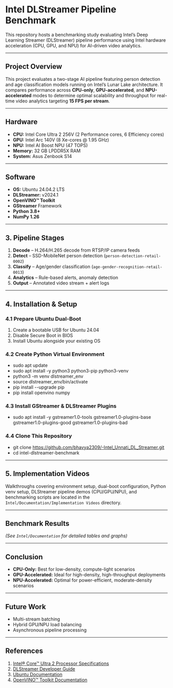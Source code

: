 # Intel DLStreamer Pipeline Benchmark

This repository hosts a benchmarking study evaluating Intel’s Deep Learning Streamer (DLStreamer) pipeline performance using Intel hardware acceleration (CPU, GPU, and NPU) for AI-driven video analytics.

---

## Project Overview

This project evaluates a two-stage AI pipeline featuring person detection and age classification models running on Intel’s Lunar Lake architecture. It compares performance across **CPU-only**, **GPU-accelerated**, and **NPU-accelerated** modes to determine optimal scalability and throughput for real-time video analytics targeting **15 FPS per stream**.

---

## Hardware

- **CPU:** Intel Core Ultra 2 256V (2 Performance cores, 6 Efficiency cores)  
- **GPU:** Intel Arc 140V (8 Xe-cores @ 1.95 GHz)  
- **NPU:** Intel AI Boost NPU (47 TOPS)  
- **Memory:** 32 GB LPDDR5X RAM  
- **System:** Asus Zenbook S14  

---

## Software

- **OS:** Ubuntu 24.04.2 LTS  
- **DLStreamer:** v2024.1  
- **OpenVINO™ Toolkit**  
- **GStreamer** Framework  
- **Python 3.8+**  
- **NumPy 1.26**  

---

## 3. Pipeline Stages

1. **Decode** – H.264/H.265 decode from RTSP/IP camera feeds  
2. **Detect** – SSD-MobileNet person detection (`person-detection-retail-0002`)  
3. **Classify** – Age/gender classification (`age-gender-recognition-retail-0013`)  
4. **Analytics** – Rule-based alerts, anomaly detection  
5. **Output** – Annotated video stream + alert logs  

---

## 4. Installation & Setup

### 4.1 Prepare Ubuntu Dual-Boot
1. Create a bootable USB for Ubuntu 24.04  
2. Disable Secure Boot in BIOS  
3. Install Ubuntu alongside your existing OS  

### 4.2 Create Python Virtual Environment
- sudo apt update  
- sudo apt install -y python3 python3-pip python3-venv  
- python3 -m venv dlstreamer_env  
- source dlstreamer_env/bin/activate  
- pip install --upgrade pip  
- pip install openvino numpy  

### 4.3 Install GStreamer & DLStreamer Plugins
- sudo apt install -y gstreamer1.0-tools gstreamer1.0-plugins-base gstreamer1.0-plugins-good gstreamer1.0-plugins-bad  

### 4.4 Clone This Repository
- git clone https://github.com/bhavya2309/-Intel_Unnati_DL_Streamer.git
- cd intel-dlstreamer-benchmark  

---

## 5. Implementation Videos

Walkthroughs covering environment setup, dual-boot configuration, Python venv setup, DLStreamer pipeline demos (CPU/GPU/NPU), and benchmarking scripts are located in the `Intel/Documentation/Implementation Videos` directory.

---

## Benchmark Results

*(See `Intel/Documentation` for detailed tables and graphs)*

---

## Conclusion

- **CPU-Only:** Best for low-density, compute-light scenarios  
- **GPU-Accelerated:** Ideal for high-density, high-throughput deployments  
- **NPU-Accelerated:** Optimal for power-efficient, moderate-density scenarios  

---

## Future Work

- Multi-stream batching  
- Hybrid GPU/NPU load balancing  
- Asynchronous pipeline processing  

---

## References

1. [Intel® Core™ Ultra 2 Processor Specifications](https://ark.intel.com/)  
2. [DLStreamer Developer Guide](https://dlstreamer.github.io/)  
3. [Ubuntu Documentation](https://help.ubuntu.com/)  
4. [OpenVINO™ Toolkit Documentation](https://docs.openvino.ai/)  
